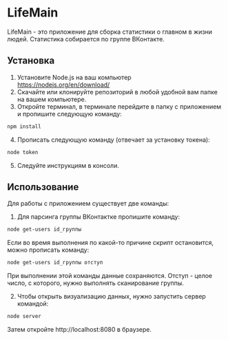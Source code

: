 # LifeMain

LifeMain - это приложение для сборка статистики о главном в жизни людей. Статистика собирается по группе ВКонтакте.

## Установка

1. Установите Node.js на ваш компьютер https://nodejs.org/en/download/
2. Скачайте или клонируйте репозиторий в любой удобной вам папке на вашем компьютере.
3. Откройте терминал, в терминале перейдите в папку с приложением и пропишите следующую команду:

```bash
npm install
```

4. Прописать следующую команду (отвечает за установку токена):

```bash
node token
```

5. Следуйте инструкциям в консоли.

## Использование

Для работы с приложением существует две команды:

1. Для парсинга группы ВКонтактке пропишите команду:

```bash
node get-users id_группы
```

Если во время выполнения по какой-то причине скрипт остановится, можно прописать команду:

```bash
node get-users id_группы отступ
```

При выполнении этой команды данные сохраняются. Отступ - целое число, с которого, нужно выполнять сканирование группы.

2. Чтобы открыть визуализацию данных, нужно запустить сервер командой:

```bash
node server
```

Затем откройте http://localhost:8080 в браузере.
